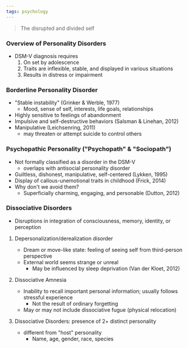 ```yaml
---
tags: psychology
---
```


> The disrupted and divided self

### Overview of Personality Disorders
- DSM-V diagnosis requires
	1. On set by adolescence
	2. Traits are inflexible, stable, and displayed in various situations
	3. Results in distress or impairment

### Borderline Personality Disorder
- "Stable instability" (Grinker & Werble, 1977)
	- Mood, sense of self, interests, life goals, relationships
- Highly sensitive to feelings of abandonment
- Impulsive and self-destructive behaviors (Salsman & Linehan, 2012)
- Manipulative (Leichsenring, 2011)
	- may threaten or attempt suicide to control others

### Psychopathic Personality ("Psychopath" & "Sociopath")
- Not formally classified as a disorder in the DSM-V
	- overlaps with antisocial personality disorder
- Guiltless, dishonest, manipulative, self-centered (Lykken, 1995)
- Display of callous-unemotional traits in childhood (Frick, 2014)
- Why don't we avoid them?
	- Superficially charming, engaging, and personable (Dutton, 2012)


### Dissociative Disorders
- Disruptions in integration of consciousness, memory, identity, or perception

1. Depersonalization/derealization disorder
	- Dream or move-like state: feeling of seeing self from third-person perspective
	- External world seems strange or unreal
		- May be influenced by sleep deprivation (Van der Kloet, 2012)

2. Dissociative Amnesia
	- Inability to recall important personal information; usually follows stressful experience
		- Not the result of ordinary forgetting
	- May or may not include dissociative fugue (physical relocation)

3. Dissociative Disorders: presence of 2+ distinct personality
	- different from "host" personality
		- Name, age, gender, race, species

